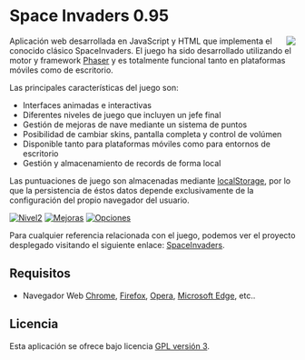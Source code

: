 Space Invaders 0.95
=========================================

<img src="https://2017iesaguadulce.github.io/SpaceInvaders/public/assets/capturas/juego-arcade.png" align="right">

Aplicación web desarrollada en JavaScript y HTML que implementa el conocido clásico SpaceInvaders. El juego ha sido
desarrollado utilizando el motor y framework [Phaser] y es totalmente funcional tanto en plataformas móviles como de
escritorio.

Las principales características del juego son:
- Interfaces animadas e interactivas
- Diferentes niveles de juego que incluyen un jefe final
- Gestión de mejoras de nave mediante un sistema de puntos
- Posibilidad de cambiar skins, pantalla completa y control de volúmen
- Disponible tanto para plataformas móviles como para entornos de escritorio
- Gestión y almacenamiento de records de forma local

Las puntuaciones de juego son almacenadas mediante [localStorage], por lo que la persistencia de éstos datos depende 
exclusivamente de la configuración del propio navegador del usuario.

[![Nivel2](https://2017iesaguadulce.github.io/SpaceInvaders/public/assets/capturas/juego-nivel2.jpg)][SpaceInvaders]
[![Mejoras](https://2017iesaguadulce.github.io/SpaceInvaders/public/assets/capturas/juego-mejoras.jpg)][SpaceInvaders]
[![Opciones](https://2017iesaguadulce.github.io/SpaceInvaders/public/assets/capturas/juego-opciones.jpg)][SpaceInvaders]

Para cualquier referencia relacionada con el juego, podemos ver el proyecto desplegado visitando el siguiente enlace: 
[SpaceInvaders].

## Requisitos
- Navegador Web [Chrome], [Firefox], [Opera], [Microsoft Edge], etc..

## Licencia
Esta aplicación se ofrece bajo licencia [GPL versión 3].

[Phaser]: https://phaser.io/
[localStorage]: https://developer.mozilla.org/es/docs/Web/API/Window/localStorage
[SpaceInvaders]: https://2017iesaguadulce.github.io/SpaceInvaders/public
[Chrome]: https://www.google.es/chrome/browser/desktop/index.html
[Firefox]: https://www.mozilla.org/es-ES/firefox/new/
[Opera]: http://www.opera.com/es
[Microsoft Edge]: https://www.microsoft.com/es-es/windows/microsoft-edge
[GPL versión 3]: https://www.gnu.org/licenses/gpl-3.0.en.html
